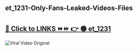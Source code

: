 
 ## et_1231-Only-Fans-Leaked-Videos-Files

# <h2><a href="https://mediaupload.pro?et_1231">🔗 Click to LINKS ⏩⏩ 👉 🟢 et_1231 </a></h2>

<a href="https://mediaupload.pro?et_1231" rel="nofollow" data-target="animated-image.originalLink"><img src="https://i.ibb.co.com/xMMVF88/686577567.gif" alt="Viral Video Original" style="max-width: 100%; display: inline-block;" data-target="animated-image.originalImage"></a>